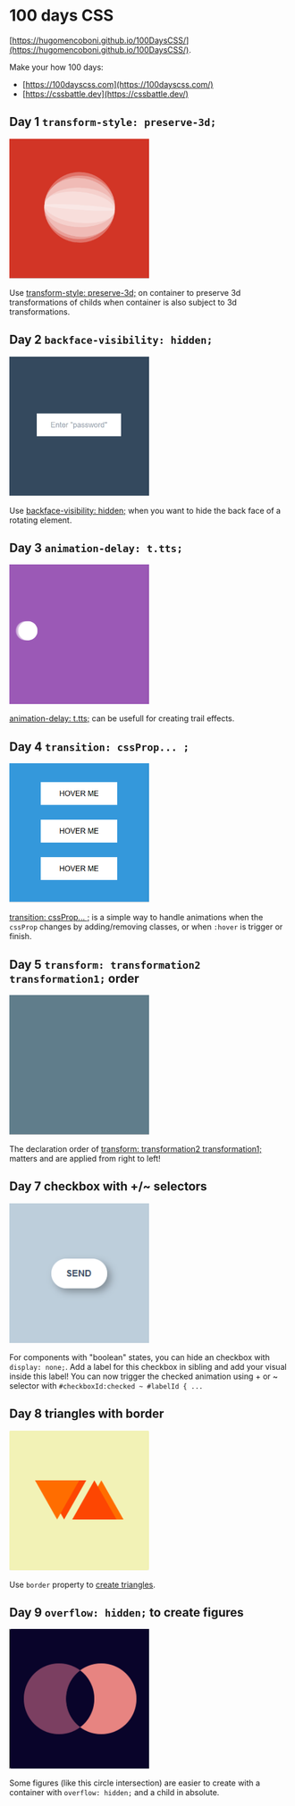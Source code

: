 # 100 days CSS

[https://hugomencoboni.github.io/100DaysCSS/](https://hugomencoboni.github.io/100DaysCSS/).

Make your how 100 days: 
- [https://100dayscss.com](https://100dayscss.com/)
- [https://cssbattle.dev](https://cssbattle.dev/)


## Day 1 `transform-style: preserve-3d;`
<img src="./gifs/rotatedBall.gif" width="250" height="250"/>

Use [transform-style: preserve-3d;](https://www.w3schools.com/cssref/css3_pr_transform-style.asp) on container to preserve 3d transformations of childs when container is also subject to 3d transformations.

## Day 2 `backface-visibility: hidden;`
<img src="./gifs/enterPassword.gif" width="250" height="250"/>

Use [backface-visibility: hidden;](https://www.w3schools.com/cssref/css3_pr_backface-visibility.asp) when you want to hide the back face of a rotating element.

## Day 3 `animation-delay: t.tts;`
<img src="./gifs/translatedCircle.gif" width="250" height="250"/>

[animation-delay: t.tts;](https://www.w3schools.com/cssref/css3_pr_animation-delay.asp) can be usefull for creating trail effects.

## Day 4 `transition: cssProp... ;`
<img src="./gifs/hoverMe.gif" width="250" height="250"/>

[transition: cssProp... ;](https://www.w3schools.com/cssref/css3_pr_transition.asp) is a simple way to handle animations when the `cssProp` changes by adding/removing classes, or when `:hover` is trigger or finish.

## Day 5 `transform: transformation2 transformation1;` order
<img src="./gifs/kaleidoscope.gif" width="250" height="250"/>

The declaration order of [transform: transformation2 transformation1;](https://css-tricks.com/almanac/properties/t/transform/#multiple-values) matters and are applied from right to left!

## Day 7 checkbox with +/~ selectors
<img src="./gifs/send.gif" width="250" height="250"/>

For components with "boolean" states, you can hide an checkbox with `display: none;`. Add a label for this checkbox in sibling and add your visual inside this label! You can now trigger the checked animation using + or ~ selector with `#checkboxId:checked ~ #labelId { ...`

## Day 8 triangles with border
<img src="./gifs/triangles.PNG" width="250" height="250"/>

Use `border` property to [create triangles](https://levelup.gitconnected.com/making-css-triangles-c0201dacc26).

## Day 9 `overflow: hidden;` to create figures
<img src="./gifs/intersect.PNG" width="250" height="250"/>

Some figures (like this circle intersection) are easier to create with a container with `overflow: hidden;` and a child in absolute.
